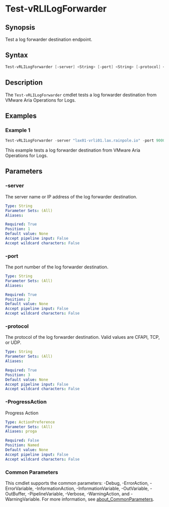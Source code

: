 # Test-vRLILogForwarder

## Synopsis

Test a log forwarder destination endpoint.

## Syntax

```powershell
Test-vRLILogForwarder [-server] <String> [-port] <String> [-protocol] <String> [-ProgressAction <ActionPreference>] [<CommonParameters>]
```

## Description

The `Test-vRLILogForwarder` cmdlet tests a log forwarder destination from VMware Aria Operations for Logs.

## Examples

### Example 1

```powershell
Test-vRLILogForwarder -server "lax01-vrli01.lax.rainpole.io" -port 9000 -protocol CFAPI
```

This example tests a log forwarder destination from VMware Aria Operations for Logs.

## Parameters

### -server

The server name or IP address of the log forwarder destination.

```yaml
Type: String
Parameter Sets: (All)
Aliases:

Required: True
Position: 1
Default value: None
Accept pipeline input: False
Accept wildcard characters: False
```

### -port

The port number of the log forwarder destination.

```yaml
Type: String
Parameter Sets: (All)
Aliases:

Required: True
Position: 2
Default value: None
Accept pipeline input: False
Accept wildcard characters: False
```

### -protocol

The protocol of the log forwarder destination.
Valid values are CFAPI, TCP, or UDP.

```yaml
Type: String
Parameter Sets: (All)
Aliases:

Required: True
Position: 3
Default value: None
Accept pipeline input: False
Accept wildcard characters: False
```

### -ProgressAction

Progress Action

```yaml
Type: ActionPreference
Parameter Sets: (All)
Aliases: proga

Required: False
Position: Named
Default value: None
Accept pipeline input: False
Accept wildcard characters: False
```

### Common Parameters

This cmdlet supports the common parameters: -Debug, -ErrorAction, -ErrorVariable, -InformationAction, -InformationVariable, -OutVariable, -OutBuffer, -PipelineVariable, -Verbose, -WarningAction, and -WarningVariable. For more information, see [about_CommonParameters](http://go.microsoft.com/fwlink/?LinkID=113216).
